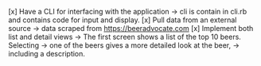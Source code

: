 [x] Have a CLI for interfacing with the application -> cli is contain in cli.rb and contains code for input and display.
[x] Pull data from an external source -> data scraped from https://beeradvocate.com
[x] Implement both list and detail views -> The first screen shows a list of the top 10 beers. Selecting -> one of the beers 
    gives a more detailed look at the beer, -> including a description.

